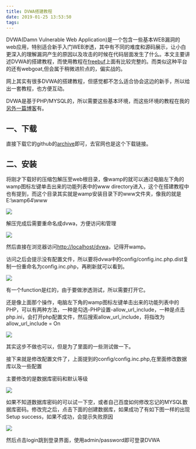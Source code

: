 ```yaml
---
title: DVWA搭建教程
date: 2019-01-25 13:53:50
tags: 
---
```


DVWA(Damn Vulnerable Web Application)是一个包含一些基本WEB漏洞的web应用，特别适合新手入门WEB渗透，其中有不同的难度和源码展示，让小白更深入的理解漏洞产生的原因以及攻击的时候在代码层面发生了什么。本文主要讲述DVWA的搭建教程，而使用教程在[freebuf](https://www.freebuf.com/articles/web/123779.html)上面有比较完整的。而类似这种平台的还有webgoat,但会属于稍微进阶点的，偏实战的。

网上其实有很多DVWA的搭建教程，但感觉都不怎么适合协会这边的新手，所以给出一套教程，也方便互动。

DVWA是基于PHP/MYSQL的，所以需要这些基本环境，而这些环境的教程在我的[另外一篇博客](https://dev.wulasite.top/2019/01/23/%E5%8D%83%E5%B9%B4%E5%BC%A6%E6%AD%8C%E5%90%8E%E7%AB%AF%E5%9F%B9%E8%AE%AD%E5%85%A5%E9%97%A8%EF%BC%88%E4%B8%80%EF%BC%89WAMP%E7%9A%84%E5%AE%89%E8%A3%85%E4%B8%8E%E4%BD%BF%E7%94%A8/)有。

## 一、下载

直接下载它的github的[archive](https://github.com/ethicalhack3r/DVWA/archive/master.zip)即可，去官网也是这个下载链接。



## 二、安装

将刚才下载好的压缩包解压至web根目录，像wamp的就可以通过电脑左下角的wamp图标左键单击出来的功能列表中的www directory进入，这个在搭建教程中也有提到，而这个目录其实就是wamp安装目录下的www文件夹，像我的就是E:\wamp64\www

![](https://wulasite.top/mdimage/wamp/function.png)

解压完成后需要重命名成dvwa，方便访问和管理

![](https://wulasite.top/mdimage/dvwa/dvwa.png)

然后直接在浏览器访问[http://localhost/dvwa](http://localhost/dvwa)，记得开wamp。

访问之后会提示没有配置文件，所以要将dvwa中的config/config.inc.php.dist复制一份重命名为config.inc.php，再刷新就可以看到。

![](https://wulasite.top/mdimage/dvwa/start.png)

有一个function是红的，由于要做渗透测试，所以需要打开它。

还是像上面那个操作，电脑左下角的wamp图标左键单击出来的功能列表中的PHP，可以有两种方法，一种是勾选-PHP设置-allow_url_include，一种是点击php.ini，会打开php配置文件，然后搜索allow_url_include，将指改为allow_url_include = On



![](https://wulasite.top/mdimage/dvwa/allow.png)

其实这步不做也可以，但是为了里面的一些测试做一下。

接下来就是修改配置文件了，上面提到的config/config.inc.php,在里面修改数据库以及一些配置

主要修改的是数据库密码和默认等级

![](https://wulasite.top/mdimage/dvwa/config.png)

如果不知道数据库密码的可以试一下空，或者自己百度如何修改忘记的MYSQL数据库密码。修改完之后，点击下面的创建数据库，如果成功了有如下图一样的出现Setup success，如果不成功，会提示失败原因

![](https://wulasite.top/mdimage/dvwa/complete.png)

然后点击login跳到登录界面，使用admin/password即可登录DVWA